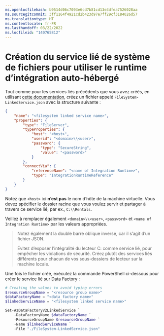 ```yaml
---
ms.openlocfilehash: b9514d06c7093e6cd7b81cd13e3dfea7526028aa
ms.sourcegitcommit: 3ff1164f4921cd2b423d97e7ff29cf3184026d57
ms.translationtype: HT
ms.contentlocale: fr-FR
ms.lasthandoff: 03/22/2022
ms.locfileid: "140765812"
---
```

# <a name="creating-the-file-system-linked-service-to-use-the-self-hosted-integration-runtime"></a>Création du service lié de système de fichiers pour utiliser le runtime d’intégration auto-hébergé

Tout comme pour les services liés précédents que vous avez créés, en utilisant [cette documentation](https://docs.microsoft.com/en-us/azure/data-factory/connector-file-system#linked-service-properties), créez un fichier appelé `FileSystem-LinkedService.json` avec la structure suivante :

```json
{
    "name": "<filesystem linked service name>",
    "properties": {
        "type": "FileServer",
        "typeProperties": {
            "host": "<host>",
            "userid": "<domain>\\<user>",
            "password": {
                "type": "SecureString",
                "value": "<password>"
            }
        },
        "connectVia": {
            "referenceName": "<name of Integration Runtime>",
            "type": "IntegrationRuntimeReference"
        }
    }
}
```

Notez que `<host>` ici **n’est pas** le nom d’hôte de la machine virtuelle. Vous devez spécifier le dossier racine que vous voulez servir et partager à travers ce service lié, par ex., `C:\\Rentals`.

Veillez à remplacer également `<domain>\\<user>`, `<password>` et `<name of Integration Runtime>` par les valeurs appropriées.

> Notez également la double barre oblique inverse, car il s’agit d’un fichier JSON.
>
> Évitez d’exposer l’intégralité du lecteur C: comme service lié, pour empêcher les violations de sécurité. Créez plutôt des services liés différents pour chacun de vos sous-dossiers de lecteur sur la machine locale.

Une fois le fichier créé, exécutez la commande PowerShell ci-dessous pour créer le service lié sur Data Factory :

```powershell
# Creating the values to avoid typing errors
$resourceGroupName = "<resource group name>"
$dataFactoryName = "<data factory name>"
$linkedServiceName = "<filesystem linked service name>"

Set-AzDataFactoryV2LinkedService `
    -DataFactoryName $dataFactoryName `
    -ResourceGroupName $resourceGroupName `
    -Name $linkedServiceName `
    -File "./FileSystem-LinkedService.json"
```